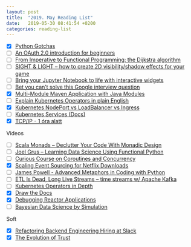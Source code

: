 ```yaml
---
layout: post
title:  "2019. May Reading List"
date:   2019-05-30 08:41:54 +0200
categories: reading-list
---
```


- [x] [Python Gotchas](https://docs.python-guide.org/writing/gotchas/ )
- [ ] [An OAuth 2.0 introduction for beginners](https://itnext.io/an-oauth-2-0-introduction-for-beginners-6e386b19f7a9 )
- [ ] [From Imperative to Functional Programming: the Dijkstra algorithm](https://blog.frankel.ch/imperative-functional-programming/4/ )
- [ ] [SIGHT & LIGHT – how to create 2D visibility/shadow effects for your game](https://ncase.me/sight-and-light/ )
- [ ] [Bring your Jupyter Notebook to life with interactive widgets](https://towardsdatascience.com/bring-your-jupyter-notebook-to-life-with-interactive-widgets-bc12e03f0916 )
- [ ] [Bet you can’t solve this Google interview question](https://medium.freecodecamp.org/bet-you-cant-solve-this-google-interview-question-4a6e5a4dc8ee )
- [x] [Multi-Module Maven Application with Java Modules](https://www.baeldung.com/maven-multi-module-project-java-jpms )
- [ ] [Explain Kubernetes Operators in plain English](https://enterprisersproject.com/article/2019/2/kubernetes-operators-plain-english )
- [x] [Kubernetes NodePort vs LoadBalancer vs Ingress](https://medium.com/google-cloud/kubernetes-nodeport-vs-loadbalancer-vs-ingress-when-should-i-use-what-922f010849e0 )
- [ ] [Kubernetes Services (Docs)](https://kubernetes.io/docs/concepts/services-networking/service/ )
- [x] [TCP/IP - 1 óra alatt](http://mek.oszk.hu/08300/08373/08373.pdf )

Videos
- [ ] [Scala Monads – Declutter Your Code With Monadic Design](https://www.youtube.com/watch?v=Mw_Jnn_Y5iA )
- [ ] [Joel Grus – Learning Data Science Using Functional Python](https://www.youtube.com/watch?v=ThS4juptJjQ )
- [ ] [Curious Course on Coroutines and Concurrency](https://www.youtube.com/watch?v=Z_OAlIhXziw )
- [x] [Scaling Event Sourcing for Netflix Downloads](https://www.youtube.com/watch?v=rsSld8NycCU )
- [ ] [James Powell - Advanced Metaphors in Coding with Python](https://www.youtube.com/watch?v=R2ipPgrWypI )
- [ ] [ETL Is Dead, Long Live Streams – time streams w/ Apache Kafka](https://www.youtube.com/watch?v=I32hmY4diFY)
- [ ] [Kubernetes Operators in Depth](https://developers.redhat.com/blog/2018/12/18/kubernetes-operators-in-depth/ )
- [x] [Draw the Docs](https://www.youtube.com/watch?v=Zvys6tUmEzg)
- [x] [Debugging Reactor Applications](https://www.youtube.com/watch?v=0oI_-xBhAK8 )
- [ ] [Bayesian Data Science by Simulation](https://www.youtube.com/watch?v=0pZc5u3e884 )

Soft
- [x] [Refactoring Backend Engineering Hiring at Slack](https://slack.engineering/refactoring-backend-engineering-hiring-at-slack-b53b1e0e7a3c )
- [x] [The Evolution of Trust](https://ncase.me/trust/ )
